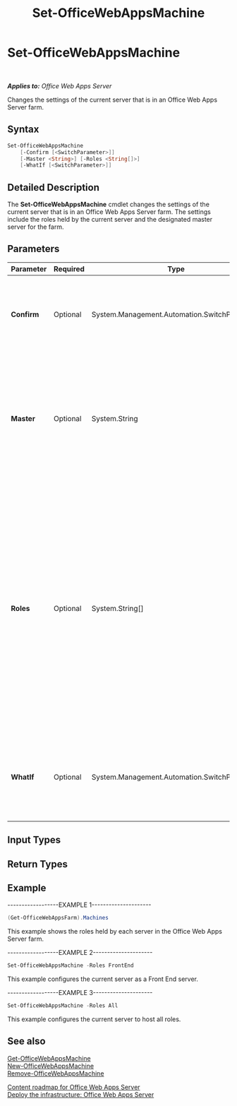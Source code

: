 ﻿---
title: Set-OfficeWebAppsMachine
TOCTitle: Set-OfficeWebAppsMachine
ms:assetid: aeba2638-be88-4030-80fe-7e4bcd30309b
ms:mtpsurl: https://technet.microsoft.com/en-us/library/JJ219448(v=office.15)
ms:contentKeyID: 48409074
ms.date: 07/25/2014
mtps_version: v=office.15
---

# Set-OfficeWebAppsMachine

 

_**Applies to:** Office Web Apps Server_


Changes the settings of the current server that is in an Office Web Apps Server farm.

## Syntax

```PowerShell
Set-OfficeWebAppsMachine 
    [-Confirm [<SwitchParameter>]] 
    [-Master <String>] [-Roles <String[]>] 
    [-WhatIf [<SwitchParameter>]]
```

## Detailed Description

The **Set-OfficeWebAppsMachine** cmdlet changes the settings of the current server that is in an Office Web Apps Server farm. The settings include the roles held by the current server and the designated master server for the farm.

## Parameters


<table>
<colgroup>
<col style="width: 25%" />
<col style="width: 25%" />
<col style="width: 25%" />
<col style="width: 25%" />
</colgroup>
<thead>
<tr class="header">
<th>Parameter</th>
<th>Required</th>
<th>Type</th>
<th>Description</th>
</tr>
</thead>
<tbody>
<tr class="odd">
<td><p><strong>Confirm</strong></p></td>
<td><p>Optional</p></td>
<td><p>System.Management.Automation.SwitchParameter</p></td>
<td><p>Prompts you for confirmation before executing the command. For more information, type the following command: <strong>get-help about_commonparameters</strong></p></td>
</tr>
<tr class="even">
<td><p><strong>Master</strong></p></td>
<td><p>Optional</p></td>
<td><p>System.String</p></td>
<td><p></p>
<p>Specifies the server that stores the master farm configuration files.</p>
<p>If you set the local server as the master, you must run <strong>Set-OfficeWebAppsMachine -Master</strong> on all of the remaining servers in the Office Web Apps Server farm to point them to the new master.</p></td>
</tr>
<tr class="odd">
<td><p><strong>Roles</strong></p></td>
<td><p>Optional</p></td>
<td><p>System.String[]</p></td>
<td><p>Specifies the list of server roles to assign to the local server, separated by commas.</p>
<p>The role types are as follows:</p>
<p><strong>All</strong></p>
<p><strong>FrontEnd</strong></p>
<p><strong>WordBackEnd</strong></p>
<p><strong>ExcelBackEnd</strong></p>
<p><strong>PowerPointBackEnd</strong></p>
<div class="alert">

> [!IMPORTANT]
> As a best practice, we recommend that all servers in an Office Web Apps Server farm run all roles. Assigning roles is not useful until the Office Web Apps Server farm contains approximately 50 servers.


</div></td>
</tr>
<tr class="even">
<td><p><strong>WhatIf</strong></p></td>
<td><p>Optional</p></td>
<td><p>System.Management.Automation.SwitchParameter</p></td>
<td><p>Displays a message that describes the effect of the command instead of executing the command. For more information, type the following command: <strong>get-help about_commonparameters</strong></p></td>
</tr>
</tbody>
</table>


## Input Types

## Return Types

## Example

\------------------EXAMPLE 1---------------------

```PowerShell
(Get-OfficeWebAppsFarm).Machines
```

This example shows the roles held by each server in the Office Web Apps Server farm.

\------------------EXAMPLE 2---------------------

```PowerShell
Set-OfficeWebAppsMachine -Roles FrontEnd
```

This example configures the current server as a Front End server.

\------------------EXAMPLE 3---------------------

```PowerShell
Set-OfficeWebAppsMachine -Roles All
```

This example configures the current server to host all roles.

## See also


[Get-OfficeWebAppsMachine](get-officewebappsmachine.md)  
[New-OfficeWebAppsMachine](new-officewebappsmachine.md)  
[Remove-OfficeWebAppsMachine](remove-officewebappsmachine.md)  


[Content roadmap for Office Web Apps Server](content-roadmap-for-office-web-apps-server.md)  
[Deploy the infrastructure: Office Web Apps Server](deploy-the-infrastructure-office-web-apps-server.md)  
  

[](deploy-the-infrastructure-office-web-apps-server.md)

